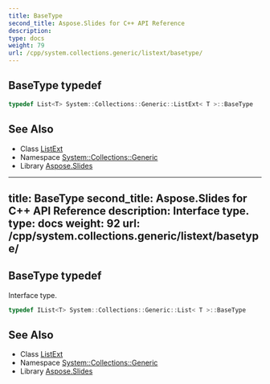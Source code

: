 ```yaml
---
title: BaseType
second_title: Aspose.Slides for C++ API Reference
description: 
type: docs
weight: 79
url: /cpp/system.collections.generic/listext/basetype/
---
```

## BaseType typedef




```cpp
typedef List<T> System::Collections::Generic::ListExt< T >::BaseType
```

## See Also

* Class [ListExt](../)
* Namespace [System::Collections::Generic](../../)
* Library [Aspose.Slides](../../../)
---
title: BaseType
second_title: Aspose.Slides for C++ API Reference
description: Interface type.
type: docs
weight: 92
url: /cpp/system.collections.generic/listext/basetype/
---
## BaseType typedef


Interface type.

```cpp
typedef IList<T> System::Collections::Generic::List< T >::BaseType
```

## See Also

* Class [ListExt](../)
* Namespace [System::Collections::Generic](../../)
* Library [Aspose.Slides](../../../)
